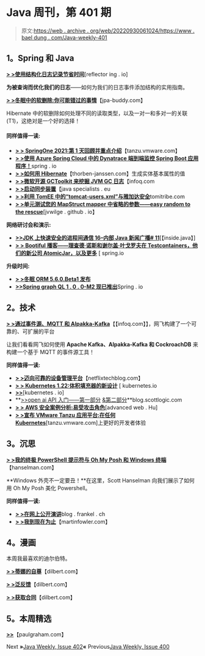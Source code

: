 # Java 周刊，第 401 期

> 原文:[https://web . archive . org/web/20220930061024/https://www . bael dung . com/Java-weekly-401](https://web.archive.org/web/20220930061024/https://www.baeldung.com/java-weekly-401)

## **1。Spring 和 Java**

[**> >使用结构化日志记录节省时间**](https://web.archive.org/web/20220628123317/https://reflectoring.io/structured-logging/)[reflector ing . io]

**为被查询而优化我们的日志**——如何为我们的日志事件添加结构的实用指南。

[**> >冬眠中的软删除:你可能错过的事情**](https://web.archive.org/web/20220628123317/https://www.jpa-buddy.com/blog/soft-deletion-in-hibernate-things-you-may-miss/)【jpa-buddy.com】

Hibernate 中的软删除如何处理不同的读取类型，以及一对一和多对一的关联(T1)，这绝对是一个好的选择！

#### **同样值得一读:**

*   [**> > SpringOne 2021:第 1 天回顾并重点介绍**](https://web.archive.org/web/20220628123317/https://tanzu.vmware.com/content/blog/springone-2021-day-1-recap-and-highlights)【tanzu.vmware.com】
*   [**> >使用 Azure Spring Cloud 中的 Dynatrace 端到端监控 Spring Boot 应用程序！**](https://web.archive.org/web/20220628123317/https://spring.io/blog/2021/09/01/monitor-spring-boot-applications-end-to-end-using-dynatrace-in-azure-spring-cloud)spring . io
*   [**> >如何用 Hibernate**](https://web.archive.org/web/20220628123317/https://thorben-janssen.com/hibernate-generator-type/)【thorben-janssen.com】生成实体基本属性的值
*   [**> >微软开源 GCToolkit 来挖掘 JVM GC 日志**](https://web.archive.org/web/20220628123317/https://www.infoq.com/news/2021/09/msft-opensourced-gctoolkit/)【infoq.com
*   [**> >启动同步装置**](https://web.archive.org/web/20220628123317/https://www.javaspecialists.eu/archive/Issue292-StartingGun-Synchronizer.html)【java specialists . eu
*   [**> >利用 TomEE 中的“tomcat-users.xml”与雅加达安全**](https://web.archive.org/web/20220628123317/https://www.tomitribe.com/blog/using-tomcats-tomcat-users-xml-with-jakarta-security-in-tomee/)tomitribe.com
*   [**> >单元测试您的 MapStruct mapper 中省略的参数——easy random to the rescue**](https://web.archive.org/web/20220628123317/https://jvwilge.github.io/en/2021/08/31/mapstruct-easyrandom.html)[jvwilge . github . io】

**网络研讨会和演示:**

*   [**>>JDK 上快速安全的进程间通信 16–内部 Java 新闻广播# 11**](https://web.archive.org/web/20220628123317/https://inside.java/2021/08/26/insidejava-newscast-011/)[【inside.java】]
*   [**> > Bootiful 播客——理查德·诺斯和谢尔盖·叶戈罗夫在 Testcontainers，他们的新公司 AtomicJar，以及更多**](https://web.archive.org/web/20220628123317/https://spring.io/blog/2021/08/26/bootiful-podcast-richard-north-and-sergei-egorov-on-testcontainers-their-new-company-atomicjar-and-more) [ spring.io

**升级时间:**

*   [**> >冬眠 ORM 5.6.0.Beta1 发布**](https://web.archive.org/web/20220628123317/https://in.relation.to/2021/08/27/hibernate-orm-560-beta1-release/)
*   [**>>Spring graph QL 1 . 0 . 0-M2 现已推出**](https://web.archive.org/web/20220628123317/https://spring.io/blog/2021/09/01/spring-graphql-1-0-0-m2-available-now)Spring . io

## **2。技术**

[**> >通过事件源、MQTT 和 Alpakka-Kafka**](https://web.archive.org/web/20220628123317/https://www.infoq.com/news/2021/08/netflix-device-management/)【【infoq.com】】，网飞构建了一个可靠的、可扩展的平台

让我们看看网飞如何使用 **Apache Kafka、Alpakka-Kafka 和 CockroachDB** 来构建一个基于 MQTT 的事件源工具！

**同样值得一读:**

*   [**> >迈向可靠的设备管理平台**](https://web.archive.org/web/20220628123317/https://netflixtechblog.com/towards-a-reliable-device-management-platform-4f86230ca623)【netflixtechblog.com】
*   [**> > Kubernetes 1.22:体积填充器的新设计**](https://web.archive.org/web/20220628123317/https://kubernetes.io/blog/2021/08/30/volume-populators-redesigned/) [ kubernetes.io
*   [**>>**](https://web.archive.org/web/20220628123317/https://kubernetes.io/blog/2021/08/27/minreadyseconds-statefulsets/)[kubernetes . io]
*   **[>>open ai API 入门——第一部分](https://web.archive.org/web/20220628123317/https://blog.scottlogic.com/2021/08/31/a-primer-on-the-openai-api-1.html) [&第二部分](https://web.archive.org/web/20220628123317/https://blog.scottlogic.com/2021/09/01/a-primer-on-the-openai-api-2.html)**blog.scottlogic.com
*   [**> > AWS 安全案例分析:易受攻击角色**](https://web.archive.org/web/20220628123317/https://advancedweb.hu/aws-security-case-study-vulnerable-roles/)[advanced web . Hu]
*   [**> >宣布 VMware Tanzu 应用平台:在任何 Kubernetes**](https://web.archive.org/web/20220628123317/https://tanzu.vmware.com/content/blog/announcing-vmware-tanzu-application-platform)[tanzu.vmware.com]上更好的开发者体验

## **3。沉思**

[**> >我的终极 PowerShell 提示符与 Oh My Posh 和 Windows 终端**](https://web.archive.org/web/20220628123317/https://www.hanselman.com/blog/my-ultimate-powershell-prompt-with-oh-my-posh-and-the-windows-terminal)【hanselman.com】

**Windows 外壳不一定要丑！**在这里，Scott Hanselman 向我们展示了如何用 Oh My Posh 美化 Powershell。

**同样值得一读:**

*   [**> >在网上公开演讲**](https://web.archive.org/web/20220628123317/https://blog.frankel.ch/online-public-speaking/)blog . frankel . ch
*   [**> >我到现在为止**](https://web.archive.org/web/20220628123317/https://martinfowler.com/articles/202107-what-doing-now.html)【martinfowler.com】

## **4。漫画**

本周我最喜欢的迪尔伯特。

[**> >蒂娜的自尊**](https://web.archive.org/web/20220628123317/https://dilbert.com/strip/2021-09-02)【dilbert.com】

[**> >泛反馈**](https://web.archive.org/web/20220628123317/https://dilbert.com/strip/2021-09-01)【dilbert.com】

[**> >获取合同**](https://web.archive.org/web/20220628123317/https://dilbert.com/strip/2021-08-29)【dilbert.com】

## **5。本周精选**

**[>>](https://web.archive.org/web/20220628123317/http://www.paulgraham.com/re.html)**【paulgraham.com】

Next **»**[Java Weekly, Issue 402](/web/20220628123317/https://www.baeldung.com/java-weekly-402)**«** Previous[Java Weekly, Issue 400](/web/20220628123317/https://www.baeldung.com/java-weekly-400)
